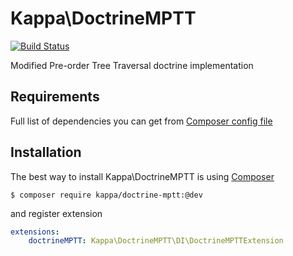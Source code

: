 # Kappa\DoctrineMPTT

[![Build Status](https://travis-ci.org/Kappa-org/DoctrineMPTT.svg?branch=master)](https://travis-ci.org/Kappa-org/DoctrineMPTT)

Modified Pre-order Tree Traversal doctrine implementation

## Requirements

Full list of dependencies you can get from [Composer config file](https://github.com/Kappa-org/DoctrineMPTT/blob/master/composer.json)

## Installation

The best way to install Kappa\DoctrineMPTT is using [Composer](https://getcomposer.org)

```shell
$ composer require kappa/doctrine-mptt:@dev
```

and register extension

```yaml
extensions:
    doctrineMPTT: Kappa\DoctrineMPTT\DI\DoctrineMPTTExtension
```

